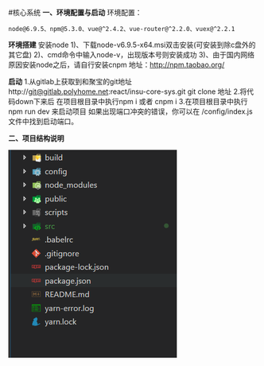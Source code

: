 #核心系统
**一、环境配置与启动**
环境配置：
```
node@6.9.5、npm@5.3.0、vue@^2.4.2、vue-router@^2.2.0、vuex@^2.2.1

```

**环境搭建**
安装node
1)、下载node-v6.9.5-x64.msi双击安装(可安装到除c盘外的其它盘) 
2)、cmd命令中输入node-v，出现版本号则安装成功 
3)、由于国内网络原因安装node之后，请自行安装cnpm 地址：http://npm.taobao.org/


**启动**
1.从gitlab上获取到和聚宝的git地址  http://git@gitlab.polyhome.net:react/insu-core-sys.git
git clone 地址 
2.将代码down下来后 
在项目根目录中执行npm i 或者 cnpm i 
3.在项目根目录中执行 npm run dev 来启动项目 
如果出现端口冲突的错误，你可以在 /config/index.js 文件中找到启动端口。

**二、项目结构说明**

![](/assets/微信截图_20181019182942.png)